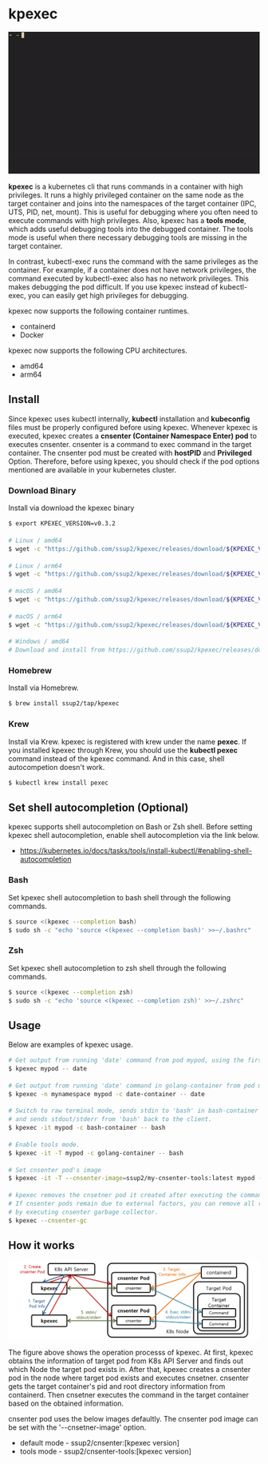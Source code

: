 # kpexec

![kpexec Demo](image/kpexec_Demo.gif)

**kpexec** is a kubernetes cli that runs commands in a container with high privileges. It runs a highly privileged container on the same node as the target container and joins into the namespaces of the target container (IPC, UTS, PID, net, mount). This is useful for debugging where you often need to execute commands with high privileges. Also, kpexec has a **tools mode**, which adds useful debugging tools into the debugged container. The tools mode is useful when there necessary debugging tools are missing in the target container.

In contrast, kubectl-exec runs the command with the same privileges as the container. For example, if a container does not have network privileges, the command executed by kubectl-exec also has no network privileges. This makes debugging the pod difficult. If you use kpexec instead of kubectl-exec, you can easily get high privileges for debugging.

kpexec now supports the following container runtimes.
* containerd
* Docker

kpexec now supports the following CPU architectures.
* amd64
* arm64

## Install 

Since kpexec uses kubectl internally, **kubectl** installation and **kubeconfig** files must be properly configured before using kpexec. Whenever kpexec is executed, kpexec creates a **cnsenter (Container Namespace Enter) pod** to executes cnsenter. cnsenter is a command to exec command in the target container. The cnsenter pod must be created with **hostPID** and **Privileged** Option. Therefore, before using kpexec, you should check if the pod options mentioned are available in your kubernetes cluster. 

### Download Binary

Install via download the kpexec binary

```bash
$ export KPEXEC_VERSION=v0.3.2

# Linux / amd64
$ wget -c "https://github.com/ssup2/kpexec/releases/download/${KPEXEC_VERSION}/kpexec_${KPEXEC_VERSION}_Linux_amd64.tar.gz" -O - | tar -C /usr/local/bin/ -xz

# Linux / arm64
$ wget -c "https://github.com/ssup2/kpexec/releases/download/${KPEXEC_VERSION}/kpexec_${KPEXEC_VERSION}_Linux_arm64.tar.gz" -O - | tar -C /usr/local/bin/ -xz

# macOS / amd64
$ wget -c "https://github.com/ssup2/kpexec/releases/download/${KPEXEC_VERSION}/kpexec_${KPEXEC_VERSION}_Darwin_amd64.tar.gz" -O - | tar -C /usr/local/bin/ -xz

# macOS / arm64
$ wget -c "https://github.com/ssup2/kpexec/releases/download/${KPEXEC_VERSION}/kpexec_${KPEXEC_VERSION}_Darwin_arm64.tar.gz" -O - | tar -C /usr/local/bin/ -xz

# Windows / amd64
# Download and install from https://github.com/ssup2/kpexec/releases/download/${KPEXEC_VERSION}/kpexec_${KPEXEC_VERSION}_Windows_amd64.tar.gz
```

### Homebrew

Install via Homebrew.

```bash
$ brew install ssup2/tap/kpexec
```

### Krew

Install via Krew. kpexec is registered with krew under the name **pexec**. If you installed kpexec through Krew, you should use the **kubectl pexec** command instead of the kpexec command. And in this case, shell autocompetion doesn't work.

```bash
$ kubectl krew install pexec
```

## Set shell autocompletion (Optional)

kpexec supports shell autocompletion on Bash or Zsh shell. Before setting kpexec shell autocompletion, enable shell autocompletion via the link below.
* https://kubernetes.io/docs/tasks/tools/install-kubectl/#enabling-shell-autocompletion

### Bash

Set kpexec shell autocompletion to bash shell through the following commands.
```bash
$ source <(kpexec --completion bash) 
$ sudo sh -c "echo 'source <(kpexec --completion bash)' >>~/.bashrc"
```

### Zsh

Set kpexec shell autocompletion to zsh shell through the following commands.
```bash
$ source <(kpexec --completion zsh) 
$ sudo sh -c "echo 'source <(kpexec --completion zsh)' >>~/.zshrc"
```

## Usage 

Below are examples of kpexec usage.
```bash
# Get output from running 'date' command from pod mypod, using the first container by default.
$ kpexec mypod -- date

# Get output from running 'date' command in golang-container from pod mypod and namespace mynamespace.
$ kpexec -n mynamespace mypod -c date-container -- date

# Switch to raw terminal mode, sends stdin to 'bash' in bash-container from pod mypod 
# and sends stdout/stderr from 'bash' back to the client.
$ kpexec -it mypod -c bash-container -- bash

# Enable tools mode.
$ kpexec -it -T mypod -c golang-container -- bash

# Set cnsenter pod's image
$ kpexec -it -T --cnsenter-image=ssup2/my-cnsenter-tools:latest mypod -c golang-container -- bash

# kpexec removes the cnsetner pod it created after executing the command. 
# If cnsenter pods remain due to external factors, you can remove all remaining cnsenter pods 
# by executing cnsenter garbage collector.
$ kpexec --cnsenter-gc
```

## How it works

![kpexec Operation](image/kpexec_Operation.png)

The figure above shows the operation processs of kpexec. At first, kpexec obtains the information of target pod from K8s API Server and finds out which Node the target pod exists in. After that, kpexec creates a cnsenter pod in the node where target pod exists and executes cnsetner. cnsenter gets the target container's pid and root directory information from containerd. Then cnsetner executes the command in the target container based on the obtained information.

cnsenter pod uses the below images defaultly. The cnsenter pod image can be set with the '--cnsetner-image' option.
* default mode - ssup2/cnsenter:[kpexec version]
* tools mode - ssup2/cnsenter-tools:[kpexec version]
